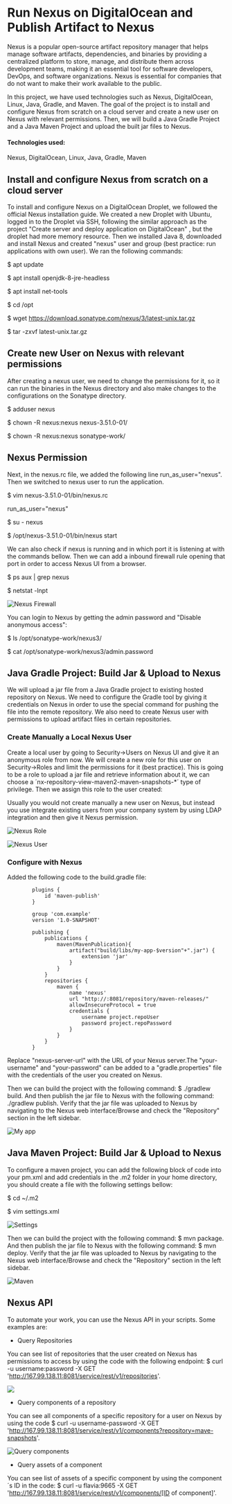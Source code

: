 
# Run Nexus on DigitalOcean and Publish Artifact to Nexus


Nexus is a popular open-source artifact repository manager that helps manage software artifacts, dependencies, and binaries by providing a centralized platform to store, manage, and distribute them across development teams, making it an essential tool for software developers, DevOps, and software organizations. Nexus is essential for companies that do not want to make their work available to the public.

In this project, we have used technologies such as Nexus, DigitalOcean, Linux, Java, Gradle, and Maven. The goal of the project is to install and configure Nexus from scratch on a cloud server and create a new user on Nexus with relevant permissions. Then, we will build a Java Gradle Project and a Java Maven Project and upload the built jar files to Nexus.

#### Technologies used:

Nexus, DigitalOcean, Linux, Java, Gradle, Maven

## Install and configure Nexus from scratch on a cloud server

To install and configure Nexus on a DigitalOcean Droplet, we followed the official Nexus installation guide. We created a new Droplet with Ubuntu, logged in to the Droplet via SSH, following the similar approach as the project "Create server and deploy application on DigitalOcean" , but the droplet had more memory resource. Then we installed Java 8, downloaded and install Nexus and created "nexus" user and group (best practice: run applications with own user). We ran the following commands:

$ apt update

$ apt install openjdk-8-jre-headless

$ apt install net-tools

$ cd /opt

$ wget https://download.sonatype.com/nexus/3/latest-unix.tar.gz

$ tar -zxvf latest-unix.tar.gz

## Create new User on Nexus with relevant permissions

After creating a nexus user, we need to change the permissions for it, so it can run the binaries in the Nexus directory and also make changes to the configurations on the Sonatype directory.

$ adduser nexus

$ chown -R nexus:nexus nexus-3.51.0-01/

$ chown -R nexus:nexus sonatype-work/

## Nexus Permission

Next, in the nexus.rc file, we added the following line run_as_user="nexus". Then we switched to nexus user to run the application.

$ vim nexus-3.51.0-01/bin/nexus.rc

run_as_user="nexus"

$ su - nexus

$ /opt/nexus-3.51.0-01/bin/nexus start

We can also check if nexus is running and in which port it is listening at with the commands bellow. Then we can add a inbound firewall rule opening that port in order to access Nexus UI from a browser.

$ ps aux | grep nexus

$ netstat -lnpt

![Nexus Firewall](img/nexus-firewall.png)

You can login to Nexus by getting the admin password and "Disable anonymous access":

$ ls /opt/sonatype-work/nexus3/

$ cat /opt/sonatype-work/nexus3/admin.password

## Java Gradle Project: Build Jar & Upload to Nexus

We will upload a jar file from a Java Gradle project to existing hosted repository on Nexus. We need to configure the Gradle tool by giving it credentials on Nexus in order to use the special command for pushing the file into the remote repository. We also need to create Nexus user with permissions to upload artifact files in certain repositories.

### Create Manually a Local Nexus User

Create a local user by going to Security->Users on Nexus UI and give it an anonymous role 
from now. We will create a new role for this user on Security->Roles and limit 
the permissions for it (best practice). This is going to be a role to upload a jar
file and retrieve information about it, we can choose a 
´nx-repository-view-maven2-maven-snapshots-*´ type of privilege. 
Then we assign this role to the user created:

Usually you would not create manually a new user on Nexus, but instead you use 
integrate existing users from your company system by using LDAP
integration and then give it Nexus permission.

![Nexus Role](img/nx-role.png)

![Nexus User](img/flavia-user.png)

### Configure with Nexus

Added the following code to the build.gradle file:


            plugins {
                id 'maven-publish'
            }

            group 'com.example'
            version '1.0-SNAPSHOT'

            publishing {
                publications {
                    maven(MavenPublication){
                        artifact("build/libs/my-app-$version"+".jar") {
                            extension 'jar'
                        }
                    }
                }
                repositories {
                    maven {
                        name 'nexus'
                        url "http://:8081/repository/maven-releases/"
                        allowInsecureProtocol = true
                        credentials {
                            username project.repoUser
                            password project.repoPassword
                        }
                    }
                }
            }
Replace "nexus-server-url" with the URL of your Nexus server.The "your-username" and "your-password" can be added to a "gradle.properties" file with the credentials of the user you created on Nexus.

Then we can build the project with the following command: $ ./gradlew build. And then publish the jar file to Nexus with the following command: ./gradlew publish. Verify that the jar file was uploaded to Nexus by navigating to the Nexus web interface/Browse and check the "Repository" section in the left sidebar.

![My app](img/my-app.png)

## Java Maven Project: Build Jar & Upload to Nexus

To configure a maven project, you can add the following block of code into your pm.xml and add credentials in the .m2 folder in your home directory, you should create a file with the following settings bellow:

$ cd ~/.m2

$ vim settings.xml

![Settings](img/settings.png)

Then we can build the project with the following command: $ mvn package. And then publish the jar file to Nexus with the following command: $ mvn deploy. Verify that the jar file was uploaded to Nexus by navigating to the Nexus web interface/Browse and check the "Repository" section in the left sidebar.

![Maven](img/maven.png)

## Nexus API

To automate your work, you can use the Nexus API in your scripts. Some examples are:

* Query Repositories

You can see list of repositories that the user created on Nexus has permissions to access by using the code with the following endpoint: $ curl -u username:password -X GET 'http://167.99.138.11:8081/service/rest/v1/repositories'.

![](img/query-repo.png)

* Query components of a repository

You can see all components of a specific repository for a user on Nexus by using the code $ curl -u username-password -X GET 'http://167.99.138.11:8081/service/rest/v1/components?repository=mave-snapshots'.

 ![Query components](img/query-components.png)

* Query assets of a component

You can see list of assets of a specific component by using the component´s ID in the code: $ curl -u flavia:9665 -X GET 'http://167.99.138.11:8081/service/rest/v1/components/[ID of component]'.
